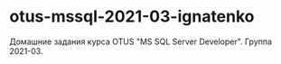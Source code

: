 # otus-mssql-2021-03-ignatenko
Домашние задания курса OTUS "MS SQL Server Developer". Группа 2021-03.
